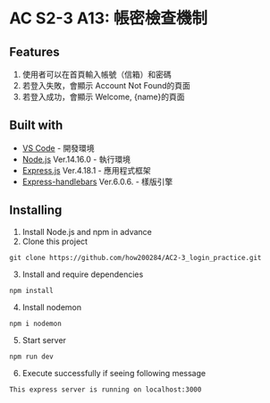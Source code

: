 # AC S2-3 A13: 帳密檢查機制

## Features
1. 使用者可以在首頁輸入帳號（信箱）和密碼
2. 若登入失敗，會顯示 Account Not Found的頁面
3. 若登入成功，會顯示 Welcome, {name}的頁面

## Built with
* [VS Code](https://code.visualstudio.com/) - 開發環境
* [Node.js](https://nodejs.org/en/) Ver.14.16.0 - 執行環境
* [Express.js](https://www.npmjs.com/package/express) Ver.4.18.1 - 應用程式框架
* [Express-handlebars](https://www.npmjs.com/package/express-handlebars) Ver.6.0.6. - 樣版引擎

## Installing
1. Install Node.js and npm in advance
2. Clone this project
```
git clone https://github.com/how200284/AC2-3_login_practice.git
```
3. Install and require dependencies
```
npm install
```
4. Install nodemon
```
npm i nodemon
```
5. Start server
```
npm run dev
```
6. Execute successfully if seeing following message
```
This express server is running on localhost:3000
```
